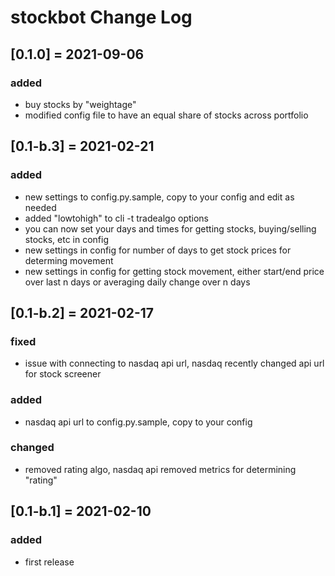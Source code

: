 # stockbot Change Log

## [0.1.0] = 2021-09-06
### added
- buy stocks by "weightage"
- modified config file to have an equal share of stocks across portfolio

## [0.1-b.3] = 2021-02-21
### added
- new settings to config.py.sample, copy to your config and edit as needed
- added "lowtohigh" to cli -t tradealgo options
- you can now set your days and times for getting stocks, buying/selling stocks, etc in config
- new settings in config for number of days to get stock prices for determing movement
- new settings in config for getting stock movement, either start/end price over last n days or averaging daily change over n days

## [0.1-b.2] = 2021-02-17
### fixed
- issue with connecting to nasdaq api url, nasdaq recently changed api url for stock screener
### added
- nasdaq api url to config.py.sample, copy to your config
### changed
- removed rating algo, nasdaq api removed metrics for determining "rating"

## [0.1-b.1] = 2021-02-10
### added
- first release